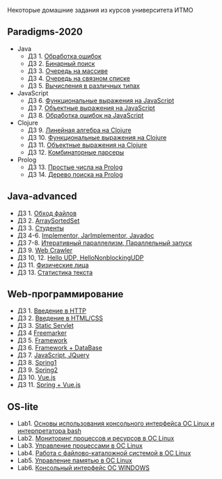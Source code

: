 Некоторые домашние задания из курсов университета ИТМО

Paradigms-2020
----

 * Java
   * ДЗ 1. [Обработка ошибок](https://github.com/AntonDubrovin/ITMO-University/tree/master/programming/2semestr/Java/DZ1)
   * ДЗ 2. [Бинарный поиск](https://github.com/AntonDubrovin/ITMO-University/tree/master/programming/2semestr/Java/DZ2)
   * ДЗ 3. [Очередь на массиве](https://github.com/AntonDubrovin/ITMO-University/tree/master/programming/2semestr/Java/DZ3)
   * ДЗ 4. [Очередь на связном списке](https://github.com/AntonDubrovin/ITMO-University/tree/master/programming/2semestr/Java/DZ4)
   * ДЗ 5. [Вычисления в различных типах](https://github.com/AntonDubrovin/ITMO-University/tree/master/programming/2semestr/Java/DZ5)
 * JavaScript
   * ДЗ 6. [Функциональные выражения на JavaScript](https://github.com/AntonDubrovin/ITMO-University/tree/master/programming/2semestr/JavaScript/dz6)
   * ДЗ 7. [Объектные выражения на JavaScript](https://github.com/AntonDubrovin/ITMO-University/tree/master/programming/2semestr/JavaScript/hw7)
   * ДЗ 8. [Обработка ошибок на JavaScript](https://github.com/AntonDubrovin/ITMO-University/tree/master/programming/2semestr/JavaScript/dz8)
 * Clojure
   * ДЗ 9. [Линейная алгебра на Clojure](https://github.com/AntonDubrovin/ITMO-University/tree/master/programming/2semestr/clojure/dz9)
   * ДЗ 10. [Функциональные выражения на Clojure](https://github.com/AntonDubrovin/ITMO-University/tree/master/programming/2semestr/clojure/dz10)
   * ДЗ 11. [Объектные выражения на Clojure](https://github.com/AntonDubrovin/ITMO-University/tree/master/programming/2semestr/clojure/dz11)
   * ДЗ 12. [Комбинаторные парсеры](https://github.com/AntonDubrovin/ITMO-University/tree/master/programming/2semestr/clojure/dz12)
 * Prolog
   * ДЗ 13. [Простые числа на Prolog](https://github.com/AntonDubrovin/ITMO-University/blob/master/programming/2semestr/Prolog/primes.pl)
   * ДЗ 14. [Дерево поиска на Prolog](https://github.com/AntonDubrovin/ITMO-University/blob/master/programming/2semestr/Prolog/tree-map.pl)

Java-advanced
----

 * ДЗ 1. [Обход файлов](https://github.com/AntonDubrovin/ITMO-University/tree/master/programming/4semestr/dz1(walk))
 * ДЗ 2. [ArraySortedSet](https://github.com/AntonDubrovin/ITMO-University/tree/master/programming/4semestr/dz2(arrayset))
 * ДЗ 3. [Студенты](https://github.com/AntonDubrovin/ITMO-University/tree/master/programming/4semestr/dz3(student))
 * ДЗ 4-6. [Implementor, JarImplementor, Javadoc](https://github.com/AntonDubrovin/ITMO-University/tree/master/programming/4semestr/dz4-6(Implementor%2C%20jar%2C%20javadoc))
 * ДЗ 7-8. [Итеративный параллелизм, Параллельный запуск](https://github.com/AntonDubrovin/ITMO-University/tree/master/programming/4semestr/dz78(parallelism))
 * ДЗ 9. [Web Crawler](https://github.com/AntonDubrovin/ITMO-University/tree/master/programming/4semestr/dz9(webCrawler))
 * ДЗ 10, 12. [Hello UDP, HelloNonblockingUDP](https://github.com/AntonDubrovin/ITMO-University/tree/master/programming/4semestr/dz10%2C12(UDP%20client%2C%20server))
 * ДЗ 11. [Физические лица](https://github.com/AntonDubrovin/ITMO-University/tree/master/programming/4semestr/dz11(serialization%2C%20rmi))
 * ДЗ 13. [Статистика текста](https://github.com/AntonDubrovin/ITMO-University/tree/master/programming/4semestr/dz13(textStatistics))

Web-программирование
----

 * ДЗ 1. [Введение в HTTP](https://github.com/AntonDubrovin/ITMO-University/tree/master/Web/HTTP-Server)
 * ДЗ 2. [Введение в HTML/CSS](https://github.com/AntonDubrovin/ITMO-University/tree/master/Web/lesson2(css))
 * ДЗ 3. [Static Servlet](https://github.com/AntonDubrovin/ITMO-University/tree/master/Web/lesson3(static%20servlet)/wp3)
 * ДЗ 4 [Freemarker](https://github.com/AntonDubrovin/ITMO-University/tree/master/Web/lesson4(freemarker))
 * ДЗ 5. [Framework](https://github.com/AntonDubrovin/ITMO-University/tree/master/Web/lesson5(framework))
 * ДЗ 6. [Framework + DataBase](https://github.com/AntonDubrovin/ITMO-University/tree/master/Web/lesson6(DB%2Center%2Cregister))
 * ДЗ 7. [JavaScript, JQuery](https://github.com/AntonDubrovin/ITMO-University/tree/master/Web/lesson7(js%2C%20jQuery))
 * ДЗ 8. [Spring1](https://github.com/AntonDubrovin/ITMO-University/tree/master/Web/lesson8(spring))
 * ДЗ 9. [Spring2](https://github.com/AntonDubrovin/ITMO-University/tree/master/Web/lesson9(spring))
 * ДЗ 10. [Vue.js](https://github.com/AntonDubrovin/ITMO-University/tree/master/Web/lesson10(vue.js))
 * ДЗ 11. [Spring + Vue.js](https://github.com/AntonDubrovin/ITMO-University/tree/master/Web/lesson11(vueJS%2Cspring))

OS-lite
----

 * Lab1. [Основы использования консольного интерфейса ОС Linux и интерпретатора bash](https://github.com/AntonDubrovin/ITMO-University/tree/master/OS/lab1)
 * Lab2. [Мониторинг процессов и ресурсов в ОС Linux](https://github.com/AntonDubrovin/ITMO-University/tree/master/OS/lab2)
 * Lab3. [Управление процессами в ОС Linux](https://github.com/AntonDubrovin/ITMO-University/tree/master/OS/lab3)
 * Lab4. [Работа с файлово-каталожной системой в ОС Linux](https://github.com/AntonDubrovin/ITMO-University/tree/master/OS/lab4)
 * Lab5. [Управление памятью в ОС Linux](https://github.com/AntonDubrovin/ITMO-University/tree/master/OS/lab5)
 * Lab6. [Консольный интерфейс ОС WINDOWS](https://github.com/AntonDubrovin/ITMO-University/tree/master/OS/lab6)
